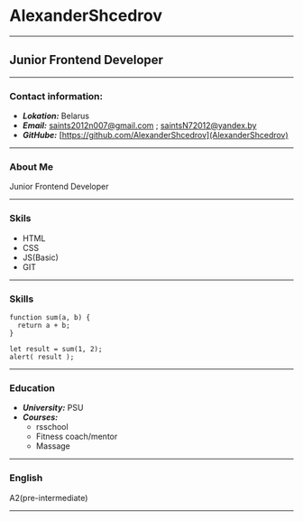 # AlexanderShcedrov
***
## Junior Frontend Developer
***
### Contact information:
* ***Lokation:*** Belarus
* ***Email:*** saints2012n007@gmail.com ; saintsN72012@yandex.by
* ***GitHube:*** [https://github.com/AlexanderShcedrov](AlexanderShcedrov)
***
### About Me    
Junior Frontend Developer
***
### Skils  
* HTML
* CSS
* JS(Basic)
* GIT
***
### Skills
```
function sum(a, b) {
  return a + b;
}

let result = sum(1, 2);
alert( result );
```
***
### Education  
* ***University:*** PSU
* ***Courses:***
  * rsschool
  * Fitness coach/mentor
  * Massage
***
### English  
A2(pre-intermediate)
***
